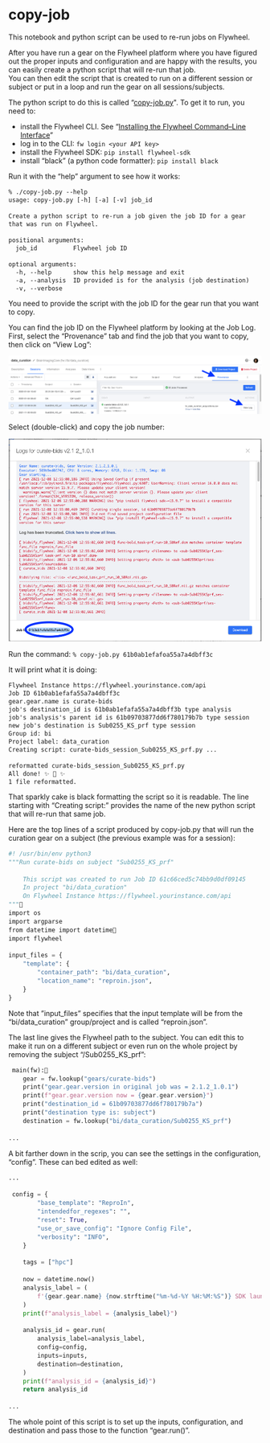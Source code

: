 # copy-job
 
This notebook and python script can be used to re-run jobs on Flywheel.

After you have run a gear on the Flywheel platform where you have figured out the proper inputs and configuration and are happy with the results, you can easily create a python script that will re-run that job.  
You can then edit the script that is created to run on a different session or subject or put in a loop and run the gear on all sessions/subjects.

The python script to do this is called “[copy-job.py](”./copy-job.py")". 
To get it to run, you need to: 
* install the Flywheel CLI.  See “[Installing the Flywheel Command–Line Interface](https://docs.flywheel.io/hc/en-us/articles/360008162214-Installing-the-Flywheel-Command-Line-Interface-CLI-)”
* log in to the CLI: `fw login <your API key>`
* install the Flywheel SDK:  `pip install flywheel-sdk`
* install “black” (a python code formatter):  `pip install black`

Run it with the “help” argument to see how it works: 

```
% ./copy-job.py --help
usage: copy-job.py [-h] [-a] [-v] job_id

Create a python script to re-run a job given the job ID for a gear that was run on Flywheel.

positional arguments:
  job_id          Flywheel job ID

optional arguments:
  -h, --help      show this help message and exit
  -a, --analysis  ID provided is for the analysis (job destination)
  -v, --verbose
```
You need to provide the script with the job ID for the gear run that you want to copy.

You can find the job ID on the Flywheel platform by looking at the Job Log.
First, select the “Provenance” tab and find the job that you want to copy, then click on “View Log”:

![View Log](pics/ViewLog.png "View Log")

Select (double-click) and copy the job number:

![Copy job number](pics/CopyJobNumber.png "Copy job number")

Run the command: 
```% copy-job.py 61b0ab1efafoa55a7a4dbff3c```

It will print what it is doing:

```
Flywheel Instance https://flywheel.yourinstance.com/api
Job ID 61b0ab1efafa55a7a4dbff3c
gear.gear.name is curate-bids
job's destination_id is 61b0ab1efafa55a7a4dbff3b type analysis
job's analysis's parent id is 61b09703877dd6f780179b7b type session
new job's destination is Sub0255_KS_prf type session
Group id: bi
Project label: data_curation
Creating script: curate-bids_session_Sub0255_KS_prf.py ...

reformatted curate-bids_session_Sub0255_KS_prf.py
All done! ✨ 🍰 ✨
1 file reformatted.
```

That sparkly cake is black formatting the script so it is readable.  The line starting with “Creating script:” provides the name of the new python script that will re-run that same job.

Here are the top lines of a script produced by copy-job.py that will run the curation gear on a subject (the previous example was for a session):
```python
#! /usr/bin/env python3
"""Run curate-bids on subject "Sub0255_KS_prf"

    This script was created to run Job ID 61c66ced5c74bb9d0df09145
    In project "bi/data_curation"
    On Flywheel Instance https://flywheel.yourinstance.com/api
"""
import os
import argparse
from datetime import datetime
import flywheel

input_files = {
    "template": {
        "container_path": "bi/data_curation",
        "location_name": "reproin.json",
    }
}
```

Note that ”input_files” specifies that the input template will be from the “bi/data_curation” group/project and is called “reproin.json”.  

The last line gives the Flywheel path to the subject.  You can edit this to make it run on a different subject or even run on the whole project by removing the subject “/Sub0255_KS_prf”:

```python
 main(fw):
    gear = fw.lookup("gears/curate-bids")
    print("gear.gear.version in original job was = 2.1.2_1.0.1")
    print(f"gear.gear.version now = {gear.gear.version}")
    print("destination_id = 61b09703877dd6f780179b7a")
    print("destination type is: subject")
    destination = fw.lookup("bi/data_curation/Sub0255_KS_prf")

...
```

A bit farther down in the scrip, you can see the settings in the configuration, “config”.  These can bed edited as well:

```python
...

 config = {
        "base_template": "ReproIn",
        "intendedfor_regexes": "",
        "reset": True,
        "use_or_save_config": "Ignore Config File",
        "verbosity": "INFO",
    }
 
    tags = ["hpc"]

    now = datetime.now()
    analysis_label = (
        f'{gear.gear.name} {now.strftime("%m-%d-%Y %H:%M:%S")} SDK launched'
    )
    print(f"analysis_label = {analysis_label}")

    analysis_id = gear.run(
        analysis_label=analysis_label,
        config=config,
        inputs=inputs,
        destination=destination,
    )
    print(f"analysis_id = {analysis_id}")
    return analysis_id

...
```
The whole point of this script is to set up the inputs, configuration, and destination and pass those to the function “gear.run()”.







